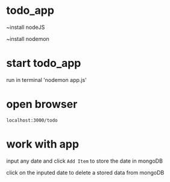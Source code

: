 # todo_app

~install nodeJS

~install nodemon 

# start todo_app 

run in terminal 'nodemon app.js'

# open browser 

`localhost:3000/todo`

# work with app

input any date and click `Add Item` to store the date in mongoDB

click on the inputed date to delete a stored data from mongoDB





